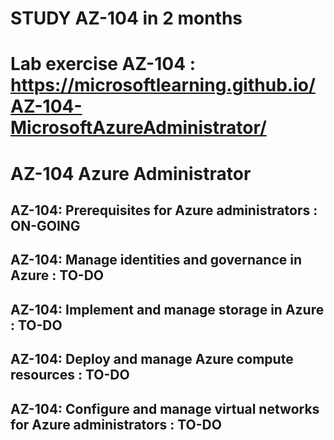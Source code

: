 # STUDY AZ-104 in 2 months

# Lab exercise AZ-104 : https://microsoftlearning.github.io/AZ-104-MicrosoftAzureAdministrator/
# AZ-104 Azure Administrator
## AZ-104: Prerequisites for Azure administrators : ON-GOING
## AZ-104: Manage identities and governance in Azure : TO-DO
## AZ-104: Implement and manage storage in Azure : TO-DO
## AZ-104: Deploy and manage Azure compute resources : TO-DO
## AZ-104: Configure and manage virtual networks for Azure administrators : TO-DO